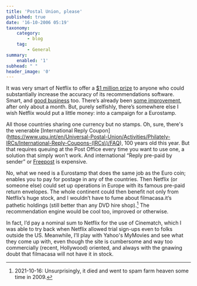 ```yaml
---
title: 'Postal Union, please'
published: true
date: '16-10-2006 05:19'
taxonomy:
    category:
        - blog
    tag:
        - General
summary:
    enabled: '1'
subhead: " "
header_image: '0'
---
```


It was very smart of Netflix to offer a [$1 million prize](https://www.netflixprize.com/) to anyone who could substantially increase the accuracy of its recommendations software. Smart, and [good business](https://freakonomics.com/2006/10/10/netflix-1-million-prize/) too. There’s already been [some improvement](https://www.netflixprize.com/leaderboard.html), after only about a month. But, purely selfishly, there’s somewhere else I wish Netflix would put a little money: into a campaign for a Eurostamp.

All those countries sharing one currency but no stamps. Oh, sure, there's the venerable [International Reply Coupon](https://www.upu.int/en/Universal-Postal-Union/Activities/Philately-IRCs/International-Reply-Coupons-(IRCs\)/FAQ), 100 years old this year. But that requires queuing at the Post Office every time you want to use one, a solution that simply won’t work. And international “Reply pre-paid by sender” or [Freepost](https://en.wikipedia.org/wiki/Freepost) is expensive.

No, what we need is a Eurostamp that does the same job as the Euro coin; enables you to pay for postage in any of the countries. Then Netflix (or someone else) could set up operations in Europe with its famous pre-paid return envelopes. The whole continent could then benefit not only from Netflix’s huge stock, and I wouldn’t have to fume about filmacasa.it’s pathetic holdings (still better than any DVD hire shop).[^1] The recommendation engine would be cool too, improved or otherwise.

In fact, I’d pay a nominal sum to Netflix for the use of Cinematch, which I was able to try back when Netflix allowed trial sign-ups even to folks outside the US. Meanwhile, I’ll play with Yahoo's MyMovies and see what they come up with, even though the site is cumbersome and way too commercially (recent, Hollywood) oriented, and always with the gnawing doubt that filmacasa will not have it in stock.

[^1]: 2021-10-16: Unsurprisingly, it died and went to spam farm heaven some time in 2009.
